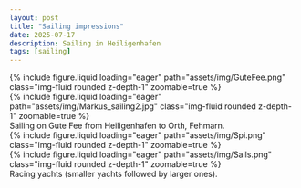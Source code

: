 ```yaml
---
layout: post
title: "Sailing impressions"
date: 2025-07-17
description: Sailing in Heiligenhafen
tags: [sailing]
---
```


<div class="row mt-3">
    <div class="col-sm mt-3 mt-md-0">
        {% include figure.liquid loading="eager" path="assets/img/GuteFee.png" class="img-fluid rounded z-depth-1" zoomable=true %}
    </div>
    <div class="col-sm mt-3 mt-md-0">
        {% include figure.liquid loading="eager" path="assets/img/Markus_sailing2.jpg" class="img-fluid rounded z-depth-1" zoomable=true %}
    </div>
</div>
<div class="caption">
    Sailing on Gute Fee from Heiligenhafen to Orth, Fehmarn.
</div>


<div class="row mt-3">
    <div class="col-sm mt-3 mt-md-0">
        {% include figure.liquid loading="eager" path="assets/img/Spi.png" class="img-fluid rounded z-depth-1" zoomable=true %}
    </div>
    <div class="col-sm mt-3 mt-md-0">
        {% include figure.liquid loading="eager" path="assets/img/Sails.png" class="img-fluid rounded z-depth-1" zoomable=true %}
    </div>
</div>
<div class="caption">
    Racing yachts (smaller yachts followed by larger ones).
</div>